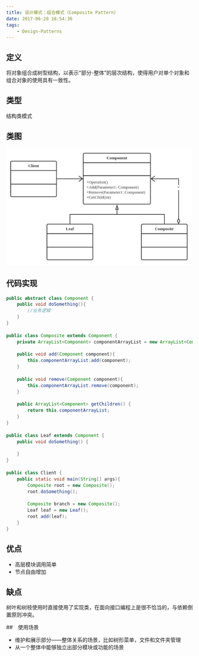 ```yaml
---
title: 设计模式：组合模式（Composite Pattern）
date: 2017-06-28 16:54:36
tags:
    - Design-Patterns
---
```


## 定义
将对象组合成树型结构，以表示“部分-整体”的层次结构，使得用户对单个对象和组合对象的使用具有一致性。

## 类型
结构类模式

## 类图
![Composite Pattern](./CompositePattern/CompositePattern.png)

## 代码实现
```java
public abstract class Component {
    public void doSomething(){
        //业务逻辑
    }
}

public class Composite extends Component {
    private ArrayList<Component> componentArrayList = new ArrayList<Component>();

    public void add(Component component){
        this.componentArrayList.add(component);
    }

    public void remove(Component component){
        this.componentArrayList.remove(component);
    }

    public ArrayList<Component> getChildren() {
        return this.componentArrayList;
    }
}

public class Leaf extends Component {
    public void doSomething() {

    }
}

public class Client {
    public static void main(String[] args){
        Composite root = new Composite();
        root.doSomething();

        Composite branch = new Composite();
        Leaf leaf = new Leaf();
        root add(leaf);
    }
}
```

## 优点
* 高层模块调用简单
* 节点自由增加

## 缺点
树叶和树枝使用时直接使用了实现类，在面向接口编程上是很不恰当的，与依赖倒置原则冲突。

##　使用场景
* 维护和展示部分——整体关系的场景，比如树形菜单，文件和文件夹管理
* 从一个整体中能够独立出部分模块或功能的场景

